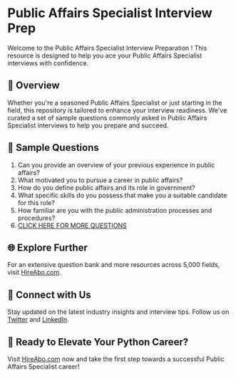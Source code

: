 # Public Affairs Specialist Interview Prep

Welcome to the Public Affairs Specialist Interview Preparation ! This resource is designed to help you ace your Public Affairs Specialist interviews with confidence.

## 🚀 Overview

Whether you're a seasoned Public Affairs Specialist or just starting in the field, this repository is tailored to enhance your interview readiness. We've curated a set of sample questions commonly asked in Public Affairs Specialist interviews to help you prepare and succeed.

## 📝 Sample Questions

1. Can you provide an overview of your previous experience in public affairs?
2. What motivated you to pursue a career in public affairs?
3. How do you define public affairs and its role in government?
4. What specific skills do you possess that make you a suitable candidate for this role?
5. How familiar are you with the public administration processes and procedures?
6. [CLICK HERE FOR MORE QUESTIONS](https://hireabo.com/job/17_0_3/Public%20Affairs%20Specialist)

## 🌐 Explore Further

For an extensive question bank and more resources across 5,000 fields, visit [HireAbo.com](https://www.hireabo.com).

## 📱 Connect with Us

Stay updated on the latest industry insights and interview tips. Follow us on [Twitter](https://twitter.com/hireabo) and [LinkedIn](https://www.linkedin.com/in/hire-abo-3609972a8/).

## 🚀 Ready to Elevate Your Python Career?

Visit [HireAbo.com](https://www.hireabo.com) now and take the first step towards a successful Public Affairs Specialist career!
